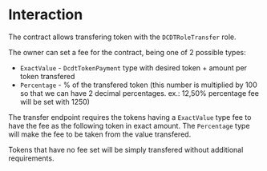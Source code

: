 # Interaction

The contract allows transfering token with the `DCDTRoleTransfer` role.

The owner can set a fee for the contract, being one of 2 possible types:

- `ExactValue` - `DcdtTokenPayment` type with desired token  + amount per token transfered
- `Percentage` - % of the transfered token (this number is multiplied by 100 so that we can have 2 decimal percentages. ex.: 12,50% percentage fee will be set with 1250)

The transfer endpoint requires the tokens having a `ExactValue` type fee to have the fee as the following token in exact amount.
The `Percentage` type will make the fee to be taken from the value transfered.

Tokens that have no fee set will be simply transfered without additional requirements.
